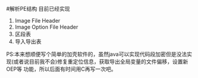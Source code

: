 #解析PE结构
目前已经实现
1. Image File Header
2. Image Option File Header
3. 区段表
4. 导入导出表

PS:本来想顺便写个简单的加壳软件的，虽然java可以实现代码段加密但是没法实现(或者说目前我不会)修复重定位信息，获取导出全局变量的文件偏移，设置新OEP等
功能，所以后面有时间用C再写一次吧。


